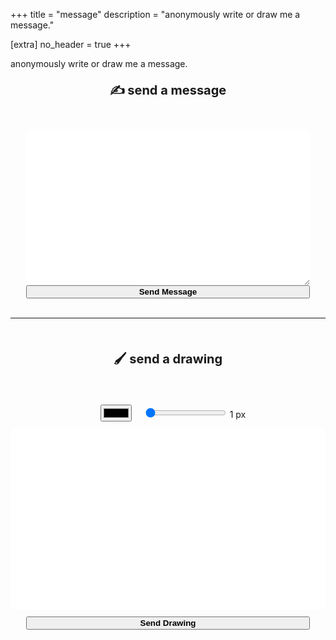 +++
title = "message"
description = "anonymously write or draw me a message."

[extra]
no_header = true
+++

anonymously write or draw me a message.

<style>
    textarea {
        -webkit-box-sizing: border-box;
        -moz-box-sizing: border-box;
        box-sizing: border-box;
        width: 90%;
        padding: 5px;
        font-size: 20px;
        border-radius: 10px;
        border-width: 0px;
    }

    button {
        width: 90%;
        font-weight: bold;
        transition: all 0.2s;
        -moz-transition: all 0.2s;
        -webkit-transition: all 0.2s;
    }

    button:hover {
        cursor: pointer;
        color: white;
        background-color: #171717;
    }

    .paint-canvas {
        background: white;
        border-width: 0px;
        border-radius: 10px;
        display: block;
    }
  
    .color-picker {
        margin: 1rem 1rem 0 1rem;
    }    
</style>
<div>
    <div align="center">
        <p style="font-size: 20px;"><strong>✍️ send a message</strong></p>
        <br>    
        <textarea id="message" rows="10" style="margin-top: 5px;"></textarea>
        <br>
        <button id="msg-button" onclick="send_message();">Send Message</button>
    </div>
    <div align="center">
        <br><hr><br>
    </div>
    <div align="center">    
        <p style="font-size: 20px;"><strong>🖌️ send a drawing</strong></p>
        <br>
        <input type="color" class="js-color-picker color-picker">
        <input type="range" class="js-line-range" min="1" max="72" value="1">
        <label class="js-range-value">1</label> px
        <canvas class="js-paint paint-canvas" width="690" height="400" style="margin-top: 10px;"></canvas>
        <button id="draw-button" onclick="send_drawing();" style="margin-top: 10px;">Send Drawing</button>
    </div>
</div>

<script>
    const paintCanvas = document.querySelector( '.js-paint' );
    const context = paintCanvas.getContext( '2d' );
    context.lineCap = 'round';

    const colorPicker = document.querySelector( '.js-color-picker' );

    function detectMob() {
        console.log(window.innerWidth);
        console.log(window.innerHeight);
        return window.innerWidth <= 800;
    }

    if (detectMob()) {
        console.log('phone');
        paintCanvas.setAttribute('width', '320');
        paintCanvas.setAttribute('height', '320');
    }

    colorPicker.addEventListener( 'change', event => {
        context.strokeStyle = event.target.value; 
    } );

    const lineWidthRange = document.querySelector( '.js-line-range' );
    const lineWidthLabel = document.querySelector( '.js-range-value' );

    lineWidthRange.addEventListener( 'input', event => {
        const width = event.target.value;
        lineWidthLabel.innerHTML = width;
        context.lineWidth = width;
    } );

    let x = 0, y = 0;
    let isMouseDown = false;

    const stopDrawing = () => { isMouseDown = false; }
    const startDrawing = event => {
        isMouseDown = true;   
    [x, y] = [event.offsetX, event.offsetY];  
    }

    const drawLine = event => {
        if ( isMouseDown ) {
            const newX = event.offsetX;
            const newY = event.offsetY;
            context.beginPath();
            context.moveTo( x, y );
            context.lineTo( newX, newY );
            context.stroke();
            
            x = newX;
            y = newY;
        }
    }

    paintCanvas.addEventListener( 'mousedown', startDrawing );
    paintCanvas.addEventListener( 'mousemove', drawLine );
    paintCanvas.addEventListener( 'mouseup', stopDrawing );
    paintCanvas.addEventListener( 'mouseout', stopDrawing );

    const API_URL = 'https://api.mufeedvh.com';

    function send_message() {
        var xhttp = new XMLHttpRequest();

        xhttp.onreadystatechange = function() {
            if (this.readyState == 4 && this.status == 200) {
                var token = JSON.parse(this.responseText).token;
                console.log("acquired token: " + token);

                var message = document.getElementById('message').value;
                var xhttp = new XMLHttpRequest();
                var url = API_URL + '/message';

                xhttp.onreadystatechange = function() {
                    if (this.readyState == 4 && this.status == 200) {
                        let button = document.getElementById('msg-button');
                        button.style.backgroundColor = 'lightgreen';
                        button.innerHTML = JSON.parse(xhttp.responseText).message;
                    } else if (this.readyState == 4 && !this.status != 200) {
                        let button = document.getElementById('msg-button');
                        button.style.color = 'white';
                        button.style.backgroundColor = 'red';
                        button.innerHTML = "Failed to sent message";
                    }
                };

                xhttp.open("POST", url);
                xhttp.setRequestHeader("Content-Type", "application/json; charset=UTF-8");
                xhttp.send(JSON.stringify({
                    "token": token,
                    "message": message
                }));
            }
        };

        xhttp.open("GET", API_URL + '/get_token', true);
        xhttp.send();
    }

    function send_drawing() {
        var xhttp = new XMLHttpRequest();

        xhttp.onreadystatechange = function() {
            if (this.readyState == 4 && this.status == 200) {
                var token = JSON.parse(this.responseText).token;
                console.log("acquired token: " + token);

                var message = document.getElementById('message').value;
                var xhttp = new XMLHttpRequest();
                var url = API_URL + '/drawing';

                xhttp.onreadystatechange = function() {
                    if (this.readyState == 4 && this.status == 200) {
                        let button = document.getElementById('draw-button');
                        button.style.backgroundColor = 'lightgreen';
                        button.innerHTML = JSON.parse(xhttp.responseText).message;
                    } else if (this.readyState == 4 && !this.status != 200) {
                        let button = document.getElementById('draw-button');
                        button.style.color = 'white';
                        button.style.backgroundColor = 'red';
                        button.innerHTML = "Failed to sent message";
                    }
                };

                xhttp.open("POST", url);
                xhttp.setRequestHeader("Content-Type", "application/json; charset=UTF-8");
                xhttp.send(JSON.stringify({
                    "token": token,
                    "message": paintCanvas.toDataURL()
                }));
            }
        };

        xhttp.open("GET", API_URL + '/get_token', true);
        xhttp.send();
    }    
</script>